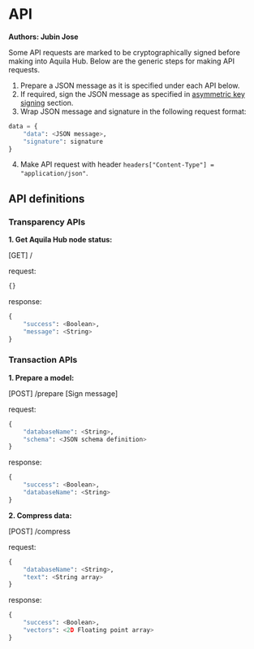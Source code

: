 # API

**Authors:  Jubin Jose**


Some API requests are marked to be cryptographically signed before making into Aquila Hub. Below are the generic steps for making API requests.

1. Prepare a JSON message as it is specified under each API below.
2. If required, sign the JSON message as specified in [asymmetric key signing](https://github.com/Aquila-Network/specs/blob/main/adb/Asymmetric%20key%20signing.md#pseudo-code-for-generating-signature-of-a-json-request) section.
3. Wrap JSON message and signature in the following request format: 

```python
data = {
    "data": <JSON message>,
    "signature": signature
}
```

4. Make API request with header `headers["Content-Type"] = "application/json"`.



## API definitions

### Transparency APIs

**1. Get Aquila Hub node status:** 

[GET]  /

request:  

```python
{}
```

response:

```python
{
    "success": <Boolean>,
    "message": <String>
}
```



### Transaction APIs
**1. Prepare a model:**

[POST]  /prepare [Sign message]

request:

```python
{ 
    "databaseName": <String>,
    "schema": <JSON schema definition> 
}
```

response:

```python
{
    "success": <Boolean>,
    "databaseName": <String>
}
```


**2. Compress data:**

[POST]  /compress

request:

```python
{ 
    "databaseName": <String>, 
    "text": <String array>
}
```

response:

```python
{
    "success": <Boolean>,
    "vectors": <2D Floating point array>
}
```